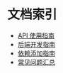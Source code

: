 # 文档索引

+ [API 使用指南](./API_usage.md)
+ [后端开发指南](./backend.md)
+ [依赖添加指南](./add_deps.md)
+ [常见问题汇总](./qa.md)